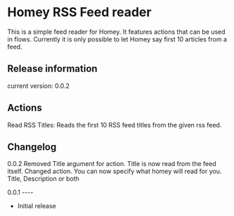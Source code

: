 # Homey RSS Feed reader

This is a simple feed reader for Homey. It features actions that 
can be used in flows. Currently it is only possible to let Homey say first 10 articles from a feed. 

## Release information
current version: 0.0.2

## Actions

Read RSS Titles:
Reads the first 10 RSS feed titles from the given rss feed. 

## Changelog

0.0.2 
Removed Title argument for action. Title is now read from the feed itself.
Changed action. You can now specify what homey will read for you. Title, Description or both

0.0.1 ----
* Initial release
